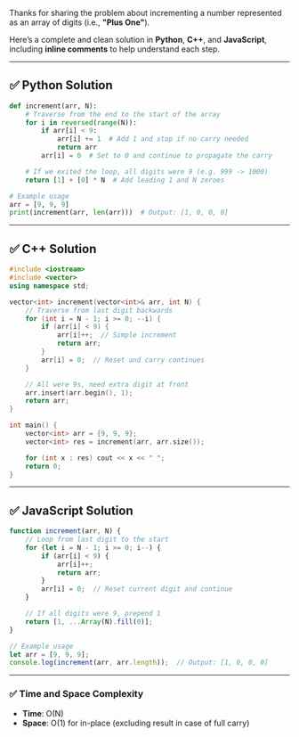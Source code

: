 Thanks for sharing the problem about incrementing a number represented as an array of digits (i.e., **"Plus One"**).

Here’s a complete and clean solution in **Python**, **C++**, and **JavaScript**, including **inline comments** to help understand each step.

---

## ✅ Python Solution

```python
def increment(arr, N):
    # Traverse from the end to the start of the array
    for i in reversed(range(N)):
        if arr[i] < 9:
            arr[i] += 1  # Add 1 and stop if no carry needed
            return arr
        arr[i] = 0  # Set to 0 and continue to propagate the carry

    # If we exited the loop, all digits were 9 (e.g. 999 -> 1000)
    return [1] + [0] * N  # Add leading 1 and N zeroes

# Example usage
arr = [9, 9, 9]
print(increment(arr, len(arr)))  # Output: [1, 0, 0, 0]
```

---

## ✅ C++ Solution

```cpp
#include <iostream>
#include <vector>
using namespace std;

vector<int> increment(vector<int>& arr, int N) {
    // Traverse from last digit backwards
    for (int i = N - 1; i >= 0; --i) {
        if (arr[i] < 9) {
            arr[i]++;  // Simple increment
            return arr;
        }
        arr[i] = 0;  // Reset and carry continues
    }

    // All were 9s, need extra digit at front
    arr.insert(arr.begin(), 1);
    return arr;
}

int main() {
    vector<int> arr = {9, 9, 9};
    vector<int> res = increment(arr, arr.size());

    for (int x : res) cout << x << " ";
    return 0;
}
```

---

## ✅ JavaScript Solution

```javascript
function increment(arr, N) {
    // Loop from last digit to the start
    for (let i = N - 1; i >= 0; i--) {
        if (arr[i] < 9) {
            arr[i]++;
            return arr;
        }
        arr[i] = 0;  // Reset current digit and continue
    }

    // If all digits were 9, prepend 1
    return [1, ...Array(N).fill(0)];
}

// Example usage
let arr = [9, 9, 9];
console.log(increment(arr, arr.length));  // Output: [1, 0, 0, 0]
```

---

### ✅ Time and Space Complexity

* **Time**: O(N)
* **Space**: O(1) for in-place (excluding result in case of full carry)

